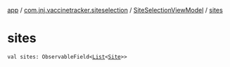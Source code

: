 [app](../../index.md) / [com.jnj.vaccinetracker.siteselection](../index.md) / [SiteSelectionViewModel](index.md) / [sites](./sites.md)

# sites

`val sites: ObservableField<`[`List`](https://kotlinlang.org/api/latest/jvm/stdlib/kotlin.collections/-list/index.html)`<`[`Site`](../../com.jnj.vaccinetracker.common.data.models.api.response/-site/index.md)`>>`